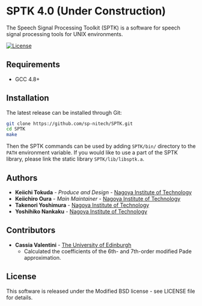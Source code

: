 SPTK 4.0 (Under Construction)
=============================
The Speech Signal Processing Toolkit (SPTK) is a software for speech signal processing tools for UNIX environments.

[![License](http://img.shields.io/badge/license-BSD-blue.svg)](https://github.com/sp-nitech/SPTK/blob/master/LICENSE)


Requirements
------------
- GCC 4.8+


Installation
------------
The latest release can be installed through Git:
```sh
git clone https://github.com/sp-nitech/SPTK.git
cd SPTK
make
```
Then the SPTK commands can be used by adding `SPTK/bin/` directory to the `PATH` environment variable.
If you would like to use a part of the SPTK library, please link the static library `SPTK/lib/libsptk.a`.


Authors
-------
* **Keiichi Tokuda** - *Produce and Design* - [Nagoya Institute of Technology](http://www.sp.nitech.ac.jp/~tokuda/)
* **Keiichiro Oura** - *Main Maintainer* - [Nagoya Institute of Technology](http://www.sp.nitech.ac.jp/~uratec/)
* **Takenori Yoshimura** - [Nagoya Institute of Technology](http://www.sp.nitech.ac.jp/~takenori/)
* **Yoshihiko Nankaku** - [Nagoya Institute of Technology](http://www.sp.nitech.ac.jp/~nankaku/)


Contributors
------------
* **Cassia Valentini** - [The University of Edinburgh](http://www.cstr.ed.ac.uk/ssi/people/cvbotinh.html)
  * Calculated the coefficients of the 6th- and 7th-order modified Pade approximation.


License
-------
This software is released under the Modified BSD license - see LICENSE file for details.

